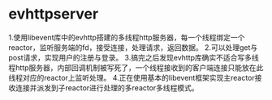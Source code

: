 # evhttpserver
1.使用libevent库中的evhttp搭建的多线程http服务器，每一个线程绑定一个reactor，监听服务端的fd，接受连接，处理请求，返回数据。
2.可以处理get与post请求，实现用户的注册与登录。
3.搞完之后发现evhttp库确实不适合写多线程http服务器，内部回调机制被写死了，一个线程接收到的客户端连接只能放在此线程对应的reactor上监听处理。
4.正在使用基本的libevent框架实现主reactor接收连接并派发到子reactor进行处理的多reactor多线程模式。
